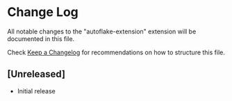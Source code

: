 # Change Log

All notable changes to the "autoflake-extension" extension will be documented in this file.

Check [Keep a Changelog](http://keepachangelog.com/) for recommendations on how to structure this file.

## [Unreleased]

- Initial release